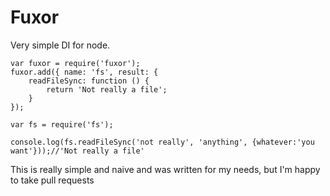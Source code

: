 # Fuxor

Very simple DI for node.

```
var fuxor = require('fuxor');
fuxor.add({ name: 'fs', result: {
	readFileSync: function () {
		return 'Not really a file';
	}
});

var fs = require('fs');

console.log(fs.readFileSync('not really', 'anything', {whatever:'you want'}));//'Not really a file'

```

This is really simple and naive and was written for my needs, but I'm happy to take pull requests